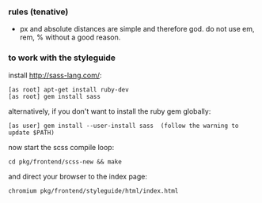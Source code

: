 ### rules (tenative)

- px and absolute distances are simple and therefore god.  do not use
  em, rem, % without a good reason.



### to work with the styleguide

install http://sass-lang.com/:

```
[as root] apt-get install ruby-dev
[as root] gem install sass
```

alternatively, if you don't want to install the ruby gem globally:

```
[as user] gem install --user-install sass  (follow the warning to update $PATH)
```

now start the scss compile loop:

```
cd pkg/frontend/scss-new && make
```

and direct your browser to the index page:

```
chromium pkg/frontend/styleguide/html/index.html
```
